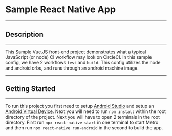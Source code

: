 # Sample React Native App

---

## Description

---

This Sample Vue.JS front-end project demonstrates what a typical JavaScript (or node) CI workflow may look on CircleCI.
In this sample config, we have 2 workflows `test` and `build`. This config utilizes the node and android orbs, and runs through an android machine image.

---

## Getting Started

---

To run this project you first need to setup [Android Studio](https://developer.android.com/studio/install) and setup an [Android Virtual Device](https://developer.android.com/studio/run/managing-avds). Next you will need to run `npm install` within the root directory of the project. Next you will have to open 2 terminals in the root directory.
First run `npx react-native start` in one terminal to start Metro and then run `npx react-native run-android` in the second to build the app.
